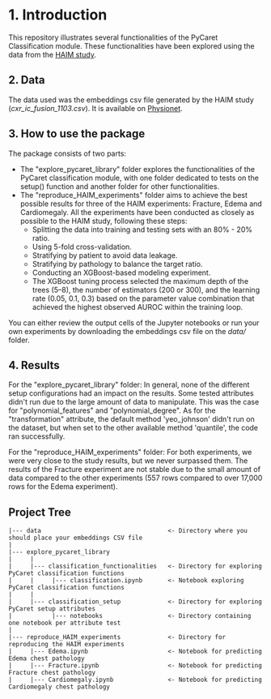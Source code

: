 # 1. Introduction

This repository illustrates several functionalities of the PyCaret Classification module. These functionalities have been explored using the data from the [HAIM study](https://www.nature.com/articles/s41746-022-00689-4).

## 2. Data

The data used was the embeddings csv file generated by the HAIM study (*cxr_ic_fusion_1103.csv*). It is available on [Physionet](https://physionet.org/).

## 3. How to use the package

The package consists of two parts:

- The "explore_pycaret_library" folder explores the functionalities of the PyCaret classification module, with one folder dedicated to tests on the setup() function and another folder for other functionalities.
- The "reproduce_HAIM_experiments" folder aims to achieve the best possible results for three of the HAIM experiments: Fracture, Edema and Cardiomegaly. All the experiments have been conducted as closely as possible to the HAIM study, following these steps:
  - Splitting the data into training and testing sets with an 80% - 20% ratio.
  - Using 5-fold cross-validation.
  - Stratifying by patient to avoid data leakage.
  - Stratifying by pathology to balance the target ratio.
  - Conducting an XGBoost-based modeling experiment.
  - The XGBoost tuning process selected the maximum depth of the trees (5–8), the number of estimators (200 or 300), and the learning rate (0.05, 0.1, 0.3) based on the parameter value combination that achieved the highest observed AUROC within the training loop.

You can either review the output cells of the Jupyter notebooks or run your own experiments by downloading the embeddings csv file on the *data/* folder.

## 4. Results

For the "explore_pycaret_library" folder: In general, none of the different setup configurations had an impact on the results. Some tested attributes didn't run due to the large amount of data to manipulate. This was the case for "polynomial_features" and "polynomial_degree". As for the "transformation" attribute, the default method 'yeo_johnson' didn't run on the dataset, but when set to the other available method 'quantile', the code ran successfully.

For the "reproduce_HAIM_experiments" folder: For both experiments, we were very close to the study results, but we never surpassed them. The results of the Fracture experiment are not stable due to the small amount of data compared to the other experiments (557 rows compared to over 17,000 rows for the Edema experiment).

## Project Tree

```
|--- data                                   <- Directory where you should place your embeddings CSV file
|
|--- explore_pycaret_library 
|     |
|     |--- classification_functionalities   <- Directory for exploring PyCaret classification functions
|     |     |--- classification.ipynb       <- Notebook exploring PyCaret classification functions
|     |
|     |--- classification_setup             <- Directory for exploring PyCaret setup attributes
|           |--- notebooks                  <- Directory containing one notebook per attribute test
|
|--- reproduce_HAIM_experiments             <- Directory for reproducing the HAIM experiments
|     |--- Edema.ipynb                      <- Notebook for predicting Edema chest pathology
|     |--- Fracture.ipynb                   <- Notebook for predicting Fracture chest pathology
|     |--- Cardiomegaly.ipynb               <- Notebook for predicting Cardiomegaly chest pathology
```